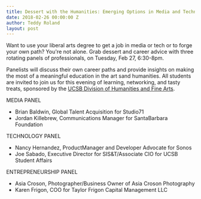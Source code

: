 ```yaml
---
title: Dessert with the Humanities: Emerging Options in Media and Technology
date: 2018-02-26 00:00:00 Z
author: Teddy Roland
layout: post
---
```




Want to use your liberal arts degree to get a job in media or tech or to forge your own path? You're not alone. Grab dessert and career advice with three rotating panels of professionals, on Tuesday, Feb 27, 6:30-8pm.

Panelists will discuss their own career paths and provide insights on making the most of a meaningful education in the art sand humanities. All students are invited to join us for this evening of learning, networking, and tasty treats, sponsored by the [UCSB Division of Humanities and Fine Arts](https://www.hfa.ucsb.edu/).

MEDIA PANEL
* Brian Baldwin, Global Talent Acquisition for Studio71
* Jordan Killebrew, Communications Manager for SantaBarbara Foundation 

TECHNOLOGY PANEL
* Nancy Hernandez, ProductManager and Developer Advocate for Sonos
* Joe Sabado, Executive Director for SIS&T/Associate CIO for UCSB Student Affairs 

ENTREPRENEURSHIP PANEL
* Asia Croson, Photographer/Business Owner of Asia Croson Photography
* Karen Frigon, COO for Taylor Frigon Capital Management LLC